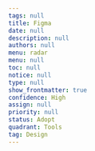 ```yaml
---
tags: null
title: Figma
date: null
description: null
authors: null
menu: radar
menu: null
toc: null
notice: null
type: null
show_frontmatter: true
confidence: High
assign: null
priority: null
status: Adopt
quadrant: Tools
tag: Design
---
```


